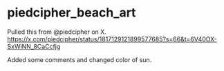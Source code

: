 # piedcipher_beach_art

Pulled this from @piedcipher on X.
https://x.com/piedcipher/status/1817129121899577685?s=66&t=6V40OX-SxWiNN_8CaCcfjg

Added some comments and changed color of sun.